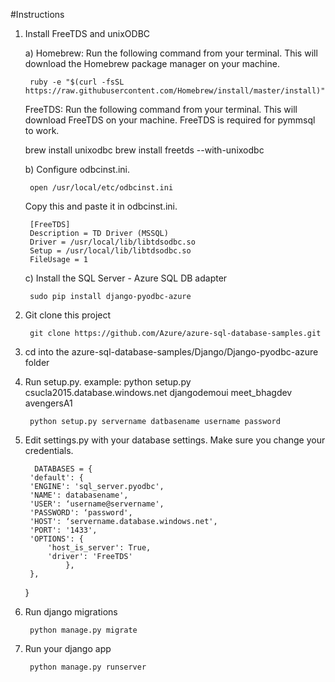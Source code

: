 #Instructions



1. Install FreeTDS and unixODBC

	a) Homebrew: Run the following command from your terminal. This will download the Homebrew package manager on your machine.

        ruby -e "$(curl -fsSL https://raw.githubusercontent.com/Homebrew/install/master/install)"

	FreeTDS: Run the following command from your terminal. This will download FreeTDS on your 	machine. FreeTDS is required for pymmsql to work.

	brew install unixodbc
	brew install freetds --with-unixodbc        
	
	b) Configure odbcinst.ini.  
	
		open /usr/local/etc/odbcinst.ini	

	Copy this and paste it in odbcinst.ini.
	
		[FreeTDS]
		Description = TD Driver (MSSQL)
		Driver = /usr/local/lib/libtdsodbc.so
		Setup = /usr/local/lib/libtdsodbc.so
		FileUsage = 1
	

	c) Install the SQL Server - Azure SQL DB adapter

        sudo pip install django-pyodbc-azure


2. Git clone this project


        git clone https://github.com/Azure/azure-sql-database-samples.git


3. cd into the azure-sql-database-samples/Django/Django-pyodbc-azure folder


4. Run setup.py. example: python setup.py csucla2015.database.windows.net djangodemoui meet_bhagdev avengersA1


        python setup.py servername datbasename username password
        
        
   
5. Edit settings.py with your database settings. Make sure you change your credentials.
        
        
         DATABASES = {
    	'default': {
        'ENGINE': 'sql_server.pyodbc',
        'NAME': databasename',
        'USER': ‘username@servername',
        'PASSWORD': ‘password',
        'HOST': ‘servername.database.windows.net',
        'PORT': '1433',
        'OPTIONS': {
            'host_is_server': True,
            'driver': 'FreeTDS'
        	    },
		},
	}



7. Run django migrations

        python manage.py migrate

7. Run your django app

        python manage.py runserver



	


